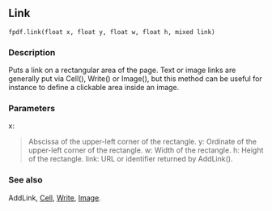 ## Link ##

```
fpdf.link(float x, float y, float w, float h, mixed link)
```

### Description ###

Puts a link on a rectangular area of the page. Text or image links are generally put via Cell(), Write() or Image(), but this method can be useful for instance to define a clickable area inside an image.

### Parameters ###

x:
> Abscissa of the upper-left corner of the rectangle.
y:
> Ordinate of the upper-left corner of the rectangle.
w:
> Width of the rectangle.
h:
> Height of the rectangle.
link:
> URL or identifier returned by AddLink().

### See also ###

AddLink, [Cell](Cell.md), [Write](Write.md), [Image](Image.md).
